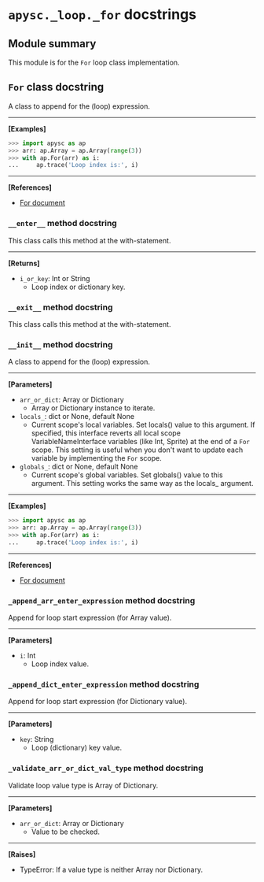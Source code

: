 # `apysc._loop._for` docstrings

## Module summary

This module is for the `For` loop class implementation.

## `For` class docstring

A class to append for the (loop) expression.<hr>

**[Examples]**

```py
>>> import apysc as ap
>>> arr: ap.Array = ap.Array(range(3))
>>> with ap.For(arr) as i:
...     ap.trace('Loop index is:', i)
```

<hr>

**[References]**

- [For document](https://simon-ritchie.github.io/apysc/en/for.html)

### `__enter__` method docstring

This class calls this method at the with-statement.<hr>

**[Returns]**

- `i_or_key`: Int or String
  - Loop index or dictionary key.

### `__exit__` method docstring

This class calls this method at the with-statement.

### `__init__` method docstring

A class to append for the (loop) expression.<hr>

**[Parameters]**

- `arr_or_dict`: Array or Dictionary
  - Array or Dictionary instance to iterate.
- `locals_`: dict or None, default None
  - Current scope's local variables. Set locals() value to this argument. If specified, this interface reverts all local scope VariableNameInterface variables (like Int, Sprite) at the end of a `For` scope. This setting is useful when you don't want to update each variable by implementing the `For` scope.
- `globals_`: dict or None, default None
  - Current scope's global variables. Set globals() value to this argument. This setting works the same way as the locals_ argument.

<hr>

**[Examples]**

```py
>>> import apysc as ap
>>> arr: ap.Array = ap.Array(range(3))
>>> with ap.For(arr) as i:
...     ap.trace('Loop index is:', i)
```

<hr>

**[References]**

- [For document](https://simon-ritchie.github.io/apysc/en/for.html)

### `_append_arr_enter_expression` method docstring

Append for loop start expression (for Array value).<hr>

**[Parameters]**

- `i`: Int
  - Loop index value.

### `_append_dict_enter_expression` method docstring

Append for loop start expression (for Dictionary value).<hr>

**[Parameters]**

- `key`: String
  - Loop (dictionary) key value.

### `_validate_arr_or_dict_val_type` method docstring

Validate loop value type is Array of Dictionary.<hr>

**[Parameters]**

- `arr_or_dict`: Array or Dictionary
  - Value to be checked.

<hr>

**[Raises]**

- TypeError: If a value type is neither Array nor Dictionary.